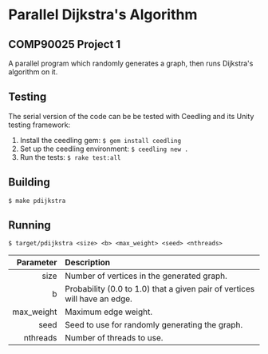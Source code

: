 # Parallel Dijkstra's Algorithm

## COMP90025 Project 1

A parallel program which randomly generates a graph, then runs
Dijkstra's algorithm on it.

## Testing

The serial version of the code can be be tested with Ceedling
and its Unity testing framework:

1. Install the ceedling gem: `$ gem install ceedling`
2. Set up the ceedling environment: `$ ceedling new .`
3. Run the tests: `$ rake test:all`

## Building

`$ make pdijkstra`

## Running

`$ target/pdijkstra <size> <b> <max_weight> <seed> <nthreads>`

| Parameter   | Description |
|------------:|:------------|
|      size   | Number of vertices in the generated graph. |
|         b   | Probability (0.0 to 1.0) that a given pair of vertices will have an edge. |
| max\_weight | Maximum edge weight. |
|      seed   | Seed to use for randomly generating the graph. |
|   nthreads  | Number of threads to use. |
